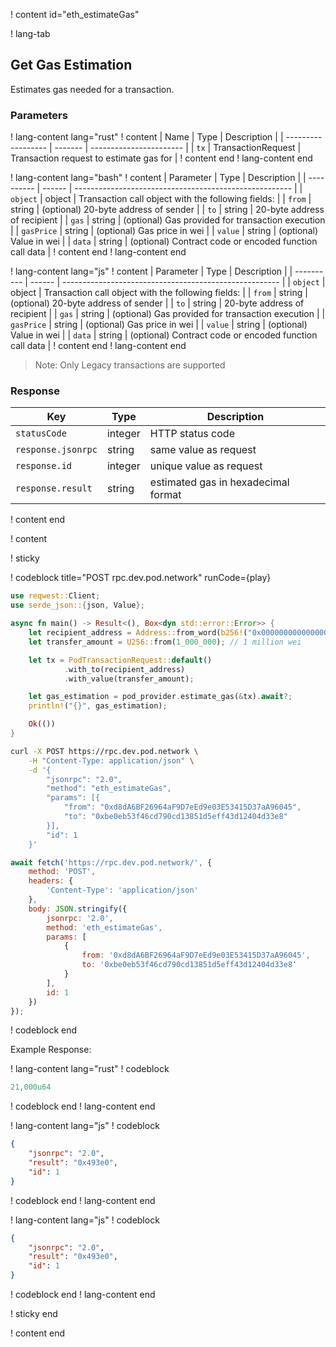 <script>
    async function play() {
        return fetch('https://rpc.dev.pod.network/', {
            method: 'POST',
            headers: {
                'Content-Type': 'application/json'
            },
            body: JSON.stringify({
                jsonrpc: '2.0',
                method: 'eth_estimateGas',
                params: [{
                    from: '0xd8dA6BF26964aF9D7eEd9e03E53415D37aA96045',
                    to: '0xbe0eb53f46cd790cd13851d5eff43d12404d33e8'
                }],
                id: 1
            })
        });
    }
</script>

! content id="eth_estimateGas"

! lang-tab

## Get Gas Estimation

Estimates gas needed for a transaction.

### Parameters

! lang-content lang="rust"
! content
| Name                | Type    | Description             |
| ------------------ | ------- | ----------------------- |
| `tx`  | TransactionRequest  | Transaction request to estimate gas for     |
! content end
! lang-content end

! lang-content lang="bash"
! content
| Parameter  | Type   | Description                                            |
| ---------- | ------ | ------------------------------------------------------ |
| `object`   | object | Transaction call object with the following fields:     |
| `from`     | string | (optional) 20-byte address of sender                   |
| `to`       | string | 20-byte address of recipient                           |
| `gas`      | string | (optional) Gas provided for transaction execution      |
| `gasPrice` | string | (optional) Gas price in wei                            |
| `value`    | string | (optional) Value in wei                                |
| `data`     | string | (optional) Contract code or encoded function call data |
! content end
! lang-content end

! lang-content lang="js"
! content
| Parameter  | Type   | Description                                            |
| ---------- | ------ | ------------------------------------------------------ |
| `object`   | object | Transaction call object with the following fields:     |
| `from`     | string | (optional) 20-byte address of sender                   |
| `to`       | string | 20-byte address of recipient                           |
| `gas`      | string | (optional) Gas provided for transaction execution      |
| `gasPrice` | string | (optional) Gas price in wei                            |
| `value`    | string | (optional) Value in wei                                |
| `data`     | string | (optional) Contract code or encoded function call data |
! content end
! lang-content end

> Note: Only Legacy transactions are supported

### Response

| Key                | Type    | Description                                    |
| ------------------ | ------- | ---------------------------------------------- |
| `statusCode`       | integer | HTTP status code                               |
| `response.jsonrpc` | string  | same value as request                          |
| `response.id`      | integer | unique value as request                        |
| `response.result`  | string  | estimated gas in hexadecimal format |

! content end

! content

! sticky

! codeblock title="POST rpc.dev.pod.network" runCode={play}

```rust alias="rust"
use reqwest::Client;
use serde_json::{json, Value};

async fn main() -> Result<(), Box<dyn std::error::Error>> {
    let recipient_address = Address::from_word(b256!("0x000000000000000000000000d8da6bf26964af9d7eed9e03e53415d37aa96045"));
    let transfer_amount = U256::from(1_000_000); // 1 million wei

    let tx = PodTransactionRequest::default()
            .with_to(recipient_address)
            .with_value(transfer_amount);

    let gas_estimation = pod_provider.estimate_gas(&tx).await?;
    println!("{}", gas_estimation);

    Ok(())
}
```

```bash alias="curl"
curl -X POST https://rpc.dev.pod.network \
    -H "Content-Type: application/json" \
    -d '{
        "jsonrpc": "2.0",
        "method": "eth_estimateGas",
        "params": [{
            "from": "0xd8dA6BF26964aF9D7eEd9e03E53415D37aA96045",
            "to": "0xbe0eb53f46cd790cd13851d5eff43d12404d33e8"
        }],
        "id": 1
    }'
```

```js alias="javascript"
await fetch('https://rpc.dev.pod.network/', {
	method: 'POST',
	headers: {
		'Content-Type': 'application/json'
	},
	body: JSON.stringify({
		jsonrpc: '2.0',
		method: 'eth_estimateGas',
		params: [
			{
				from: '0xd8dA6BF26964aF9D7eEd9e03E53415D37aA96045',
				to: '0xbe0eb53f46cd790cd13851d5eff43d12404d33e8'
			}
		],
		id: 1
	})
});
```

! codeblock end

Example Response:

! lang-content lang="rust"
! codeblock
```rust
21,000u64
```
! codeblock end
! lang-content end

! lang-content lang="js"
! codeblock
```json
{
	"jsonrpc": "2.0",
	"result": "0x493e0",
	"id": 1
}
```
! codeblock end
! lang-content end

! lang-content lang="js"
! codeblock
```json
{
	"jsonrpc": "2.0",
	"result": "0x493e0",
	"id": 1
}
```
! codeblock end
! lang-content end

! sticky end

! content end
